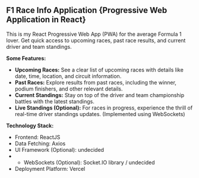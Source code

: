 ## F1 Race Info Application {Progressive Web Application in React}

This is my React Progressive Web App (PWA) for the average Formula 1 lover.  Get quick access to upcoming races, past race results, and current driver and team standings.  

**Some Features:**

* **Upcoming Races:**  See a clear list of upcoming races with details like date, time, location, and circuit information.  
* **Past Races:**  Explore results from past races, including the winner, podium finishers, and other relevant details.  
* **Current Standings:**  Stay on top of the driver and team championship battles with the latest standings.  
* **Live Standings (Optional):**  For races in progress, experience the thrill of real-time driver standings updates. (Implemented using WebSockets)

**Technology Stack:**

* Frontend: ReactJS
* Data Fetching: Axios
* UI Framework (Optional): undecided
* * WebSockets (Optional): Socket.IO library / undecided
* Deployment Platform: Vercel




